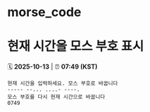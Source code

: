 # morse_code
# 현재 시간을 모스 부호 표시
<!-- MORSE_TIME_START -->
🗓️ **2025-10-13** | ⏰ **07:49 (KST)**

```
현재 시간을 입력하세요. 모스 부호로 바꿉니다
----- --... ....- ----.
모스 부호를 다시 현재 시간으로 바꿉니다
0749
```
<!-- MORSE_TIME_END -->
